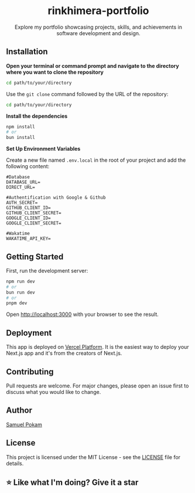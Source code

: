 <h1 align="center">rinkhimera-portfolio</h1>

<div align="center">
Explore my portfolio showcasing projects, skills, and achievements in software development and design.
</div>

## Installation

**Open your terminal or command prompt and navigate to the directory where you want to clone the repository**

```bash
cd path/to/your/directory
```

Use the `git clone` command followed by the URL of the repository:

```bash
cd path/to/your/directory
```

**Install the dependencies**

```bash
npm install
# or
bun install
```

**Set Up Environment Variables**

Create a new file named `.env.local` in the root of your project and add the following content:

```env
#Database
DATABASE_URL=
DIRECT_URL=

#Authentification with Google & Github
AUTH_SECRET=
GITHUB_CLIENT_ID=
GITHUB_CLIENT_SECRET=
GOOGLE_CLIENT_ID=
GOOGLE_CLIENT_SECRET=

#Wakatime
WAKATIME_API_KEY=
```

## Getting Started

First, run the development server:

```bash
npm run dev
# or
bun run dev
# or
pnpm dev
```

Open [http://localhost:3000](http://localhost:3000) with your browser to see the result.

## Deployment

This app is deployed on [Vercel Platform](https://vercel.com). It is the easiest way to deploy your Next.js app and it's from the creators of Next.js.

## Contributing

Pull requests are welcome. For major changes, please open an issue first to discuss what you would like to change.

## Author

[Samuel Pokam](https://github.com/RinKhimera)

## License

This project is licensed under the MIT License - see the [LICENSE](LICENSE) file for details.

## ⭐ Like what I'm doing? Give it a star
